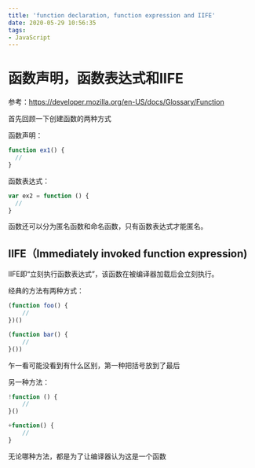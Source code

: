 ```yaml
---
title: 'function declaration, function expression and IIFE'
date: 2020-05-29 10:56:35
tags:
- JavaScript
---
```


# 函数声明，函数表达式和IIFE

参考：https://developer.mozilla.org/en-US/docs/Glossary/Function

首先回顾一下创建函数的两种方式

函数声明：

```javascript
function ex1() {
  //
}
```

函数表达式：

```javascript
var ex2 = function () {
  //
}
```

函数还可以分为匿名函数和命名函数，只有函数表达式才能匿名。





## IIFE（Immediately invoked function expression)

IIFE即“立刻执行函数表达式”，该函数在被编译器加载后会立刻执行。

经典的方法有两种方式：

```javascript
(function foo() {
    //
})()
```



```javascript
(function bar() {
    //
}())
```

乍一看可能没看到有什么区别，第一种把括号放到了最后

另一种方法：

```javascript
!function () {
    //
}()

+function() {
    //
}
```

无论哪种方法，都是为了让编译器认为这是一个函数